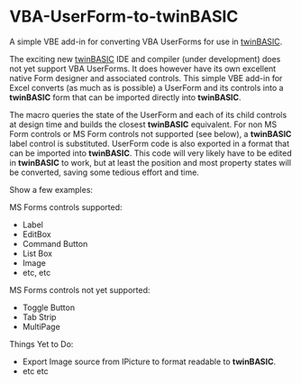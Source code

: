 # VBA-UserForm-to-twinBASIC
A simple VBE add-in for converting VBA UserForms for use in [twinBASIC](https://twinbasic.com/preview.html).

The exciting new [twinBASIC](https://twinbasic.com/preview.html) IDE and compiler (under development) does not yet support VBA UserForms. It does however have its own excellent native Form designer and associated controls. This simple VBE add-in for Excel converts (as much as is possible) a UserForm and its controls into a **twinBASIC** form that can be imported directly into **twinBASIC**. 

The macro queries the state of the UserForm and each of its child controls at design time and builds the closest **twinBASIC** equivalent. For non MS Form controls or MS Form controls not supported (see below), a **twinBASIC** label control is substituted. UserForm code is also exported in a format that can be imported into **twinBASIC**. This code will very likely have to be edited in **twinBASIC** to work, but at least the position and most property states will be converted, saving some tedious effort and time.

Show a few examples:

MS Forms controls supported:
- Label
- EditBox
- Command Button
- List Box
- Image
- etc, etc

MS Forms controls not yet supported:
- Toggle Button
- Tab Strip
- MultiPage

Things Yet to Do:
- Export Image source from IPicture to format readable to **twinBASIC**.
- etc etc
